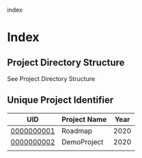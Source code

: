index
# Index

## Project Directory Structure

See Project Directory Structure

## Unique Project Identifier

| UID        | Project Name | Year |
|------------|--------------|------|
| [0000000001](./0000000001/README.md) | Roadmap      | 2020 |
| [0000000002](./0000000002/README.md) | DemoProject  | 2020 |
|            |              |      |
